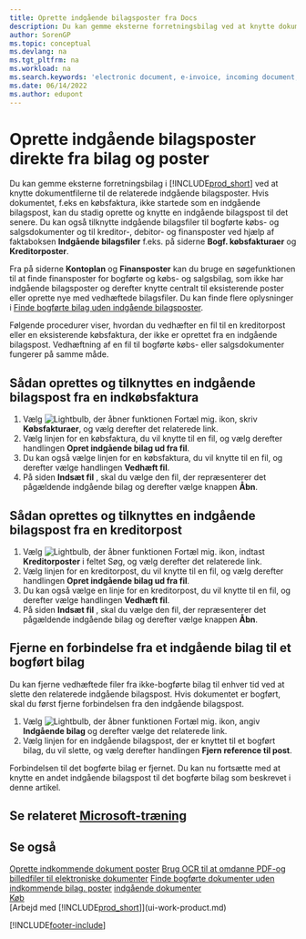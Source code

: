 ```yaml
---
title: Oprette indgående bilagsposter fra Docs
description: Du kan gemme eksterne forretningsbilag ved at knytte dokumentfilerne til de relaterede indgående bilagsposter.
author: SorenGP
ms.topic: conceptual
ms.devlang: na
ms.tgt_pltfrm: na
ms.workload: na
ms.search.keywords: 'electronic document, e-invoice, incoming document, OCR, ecommerce, document exchange, import invoice'
ms.date: 06/14/2022
ms.author: edupont
---
```

# <a name="create-incoming-document-records-directly-from-documents-and-entries" />Oprette indgående bilagsposter direkte fra bilag og poster

Du kan gemme eksterne forretningsbilag i [!INCLUDE[prod_short](includes/prod_short.md)] ved at knytte dokumentfilerne til de relaterede indgående bilagsposter. Hvis dokumentet, f.eks en købsfaktura, ikke startede som en indgående bilagspost, kan du stadig oprette og knytte en indgående bilagspost til det senere. Du kan også tilknytte indgående bilagsfiler til bogførte købs- og salgsdokumenter og til kreditor-, debitor- og finansposter ved hjælp af faktaboksen **Indgående bilagsfiler** f.eks. på siderne **Bogf. købsfakturaer** og **Kreditorposter**.

Fra på siderne **Kontoplan** og **Finansposter** kan du bruge en søgefunktionen til at finde finansposter for bogførte og købs- og salgsbilag, som ikke har indgående bilagsposter og derefter knytte centralt til eksisterende poster eller oprette nye med vedhæftede bilagsfiler. Du kan finde flere oplysninger i [Finde bogførte bilag uden indgående bilagsposter](across-how-find-posted-documents-without-income-document-records.md).

Følgende procedurer viser, hvordan du vedhæfter en fil til en kreditorpost eller en eksisterende købsfaktura, der ikke er oprettet fra en indgående bilagspost. Vedhæftning af en fil til bogførte købs- eller salgsdokumenter fungerer på samme måde.

## <a name="create-and-connect-an-incoming-document-record-from-a-purchase-invoice" />Sådan oprettes og tilknyttes en indgående bilagspost fra en indkøbsfaktura

1. Vælg ![Lightbulb, der åbner funktionen Fortæl mig.](media/ui-search/search_small.png "Fortæl mig, hvad du vil foretage dig") ikon, skriv **Købsfakturaer**, og vælg derefter det relaterede link.
2. Vælg linjen for en købsfaktura, du vil knytte til en fil, og vælg derefter handlingen **Opret indgående bilag ud fra fil**.
3. Du kan også vælge linjen for en købsfaktura, du vil knytte til en fil, og derefter vælge handlingen **Vedhæft fil**.
4. På siden **Indsæt fil** , skal du vælge den fil, der repræsenterer det pågældende indgående bilag og derefter vælge knappen **Åbn**.

## <a name="create-and-connect-an-incoming-document-record-from-a-vendor-ledger-entry" />Sådan oprettes og tilknyttes en indgående bilagspost fra en kreditorpost

1. Vælg ![Lightbulb, der åbner funktionen Fortæl mig.](media/ui-search/search_small.png "Fortæl mig, hvad du vil foretage dig") ikon, indtast **Kreditorposter** i feltet Søg, og vælg derefter det relaterede link.
2. Vælg linjen for en kreditorpost, du vil knytte til en fil, og vælg derefter handlingen **Opret indgående bilag ud fra fil**.
3. Du kan også vælge en linje for en kreditorpost, du vil knytte til en fil, og derefter vælge handlingen **Vedhæft fil**.
4. På siden **Indsæt fil** , skal du vælge den fil, der repræsenterer det pågældende indgående bilag og derefter vælge knappen **Åbn**.

## <a name="remove-a-connection-from-an-incoming-document-record-to-a-posted-document" />Fjerne en forbindelse fra et indgående bilag til et bogført bilag

Du kan fjerne vedhæftede filer fra ikke-bogførte bilag til enhver tid ved at slette den relaterede indgående bilagspost. Hvis dokumentet er bogført, skal du først fjerne forbindelsen fra den indgående bilagspost.

1. Vælg ![Lightbulb, der åbner funktionen Fortæl mig.](media/ui-search/search_small.png "Fortæl mig, hvad du vil foretage dig") ikon, angiv **Indgående bilag** og derefter vælge det relaterede link.
2. Vælg linjen for en indgående bilagspost, der er knyttet til et bogført bilag, du vil slette, og vælg derefter handlingen **Fjern reference til post**.

Forbindelsen til det bogførte bilag er fjernet. Du kan nu fortsætte med at knytte en andet indgående bilagspost til det bogførte bilag som beskrevet i denne artikel.

## <a name="see-related-microsoft-training" />Se relateret [Microsoft-træning](/training/modules/incoming-documents-dynamics-365-business-central/)

## <a name="see-also" />Se også

[Oprette indkommende dokument poster](across-how-create-income-document-records.md)
[Brug OCR til at omdanne PDF-og billedfiler til elektroniske dokumenter](across-how-use-ocr-pdf-images-files.md)
[Finde bogførte dokumenter uden indkommende bilag. poster](across-how-find-posted-documents-without-income-document-records.md)
[indgående dokumenter](across-income-documents.md)  
[Køb](purchasing-manage-purchasing.md)  
[Arbejd med [!INCLUDE[prod_short](includes/prod_short.md)]](ui-work-product.md)  


[!INCLUDE[footer-include](includes/footer-banner.md)]
